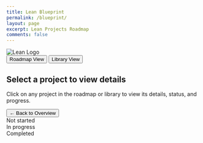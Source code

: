 ```yaml
---
title: Lean Blueprint
permalink: /blueprint/
layout: page
excerpt: Lean Projects Roadmap
comments: false
---
```


<link rel="stylesheet" href="{{ site.baseurl }}/assets/css/lean-styles.css">

<div class="lean-logo">
    <img src="{{ site.baseurl }}/assets/img/lean1.jpg" alt="Lean Logo">
</div>

<div class="view-toggle">
    <button id="btn-roadmap" class="active">Roadmap View</button>
    <button id="btn-library">Library View</button>
</div>

<div class="top-details" id="projectDetailsTop">
    <h2 id="projectTitleTop">Select a project to view details</h2>
    <div id="projectContentTop">
        <p>Click on any project in the roadmap or library to view its details, status, and progress.</p>
    </div>
    <div id="backButtonContainer" class="hidden">
        <button class="back-button" id="backButton">← Back to Overview</button>
    </div>
</div>

<div class="legend">
    <div class="legend-item">
        <div class="status-dot red"></div>
        <div>Not started</div>
    </div>
    <div class="legend-item">
        <div class="status-dot blue"></div>
        <div>In progress</div>
    </div>
    <div class="legend-item">
        <div class="status-dot green"></div>
        <div>Completed</div>
    </div>
</div>

<div id="roadmapView">
    <div class="roadmap-container">
        <div class="roadmap" id="roadmap">
            <!-- Projects will be inserted here by JavaScript -->
        </div>
    </div>
</div>

<div id="libraryView" class="hidden">
    <div class="library-view" id="library">
        <!-- Books will be inserted here by JavaScript -->
    </div>
</div>

<script src="{{ site.baseurl }}/assets/js/lean-projects.js"></script>